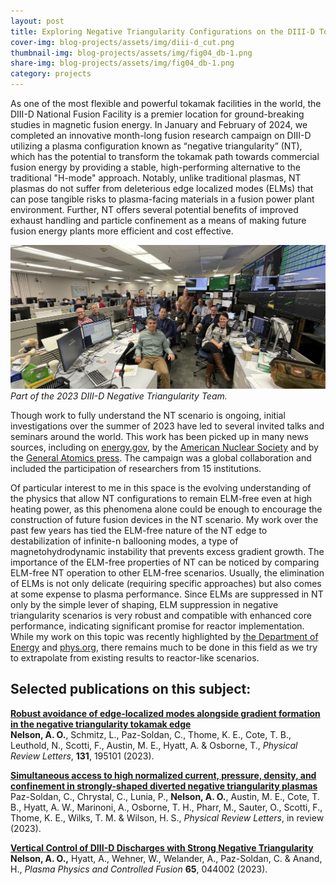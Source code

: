 ```yaml
---
layout: post
title: Exploring Negative Triangularity Configurations on the DIII-D Tokamak
cover-img: blog-projects/assets/img/diii-d_cut.png
thumbnail-img: blog-projects/assets/img/fig04_db-1.png
share-img: blog-projects/assets/img/fig04_db-1.png
category: projects
---
```

 
As one of the most flexible and powerful tokamak facilities in the world, the DIII-D National Fusion Facility is a premier location for ground-breaking studies in magnetic fusion energy. 
In January and February of 2024, we completed an innovative month-long fusion research campaign on DIII-D utilizing a plasma configuration known as “negative triangularity” (NT), which has the potential to transform the tokamak path towards commercial fusion energy by providing a stable, high-performing alternative to the traditional "H-mode" approach. 
Notably, unlike traditional plasmas, NT plasmas do not suffer from deleterious edge localized modes (ELMs) that can pose tangible risks to plasma-facing materials in a fusion power plant environment. 
Further, NT offers several potential benefits of improved exhaust handling and particle confinement as a means of making future fusion energy plants more efficient and cost effective.

![DIII-D NT Team](/blog-projects/assets/img/d3d_nt.jpeg)
*Part of the 2023 DIII-D Negative Triangularity Team.*

Though work to fully understand the NT scenario is ongoing, initial investigations over the summer of 2023 have led to several invited talks and seminars around the world. 
This work has been picked up in many news sources, including on [energy.gov](https://www.energy.gov/science/fes/articles/negative-triangularity-positive-tokamak-fusion-reactors), by the [American Nuclear Society](https://www.ans.org/news/article-4952/equipped-with-armor-tiles-diiid-takes-negative-triangularity-plasma-to-new-highs/) and by the [General Atomics press](https://www.ga.com/diii-d-national-fusion-facility-completes-highest-powered-negative-triangularity-experiments-in-history-of-us-fusion-research-program). 
The campaign was a global collaboration and included the participation of researchers from 15 institutions. 

Of particular interest to me in this space is the evolving understanding of the physics that allow NT configurations to remain ELM-free even at high heating power, as this phenomena alone could be enough to encourage the construction of future fusion devices in the NT scenario. 
My work over the past few years has tied the ELM-free nature of the NT edge to destabilization of infinite-n ballooning modes, a type of magnetohydrodynamic instability that prevents excess gradient growth. 
The importance of the ELM-free properties of NT can be noticed by comparing ELM-free NT operation to other ELM-free scenarios. 
Usually, the elimination of ELMs is not only delicate (requiring specific approaches) but also comes at some expense to plasma performance. 
Since ELMs are suppressed in NT only by the simple lever of shaping, ELM suppression in negative triangularity scenarios is very robust and compatible with enhanced core performance, indicating significant promise for reactor implementation. 
While my work on this topic was recently highlighted by [the Department of Energy](https://www.energy.gov/science/fes/articles/inverting-fusion-plasmas-improves-performance) and [phys.org](https://phys.org/news/2024-03-inverting-fusion-plasmas.html), there remains much to be done in this field as we try to extrapolate from existing results to reactor-like scenarios. 

## Selected publications on this subject:

**[Robust avoidance of edge-localized modes alongside gradient formation in the negative triangularity tokamak edge](https://doi.org/10.1103/PhysRevLett.131.195101)** <br />
**Nelson, A. O.**, Schmitz, L., Paz-Soldan, C., Thome, K. E., Cote, T. B., Leuthold, N., Scotti, F., Austin, M. E., Hyatt, A. & Osborne, T., _Physical Review Letters_, **131**, 195101 (2023).

**[Simultaneous access to high normalized current, pressure, density, and confinement in strongly-shaped diverted negative triangularity plasmas](https://arxiv.org/abs/2309.03689)**<br />
Paz-Soldan, C., Chrystal, C., Lunia, P., **Nelson, A. O.**, Austin, M. E., Cote, T. B., Hyatt, A. W., Marinoni, A., Osborne, T. H., Pharr, M., Sauter, O., Scotti, F., Thome, K. E., Wilks, T. M. & Wilson, H. S., _Physical Review Letters_, in review (2023).

**[Vertical Control of DIII-D Discharges with Strong Negative Triangularity](https://doi.org/10.1088/1361-6587/acbe65)** <br />
**Nelson, A. O.,** Hyatt, A., Wehner, W., Welander, A., Paz-Soldan, C. & Anand, H., _Plasma Physics and Controlled Fusion_ **65**, 044002 (2023).

